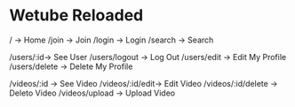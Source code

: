 # Wetube Reloaded

/ -> Home
/join -> Join
/login -> Login
/search -> Search

/users/:id-> See User
/users/logout -> Log Out
/users/edit -> Edit My Profile
/users/delete -> Delete My Profile

/videos/:id -> See Video
/videos/:id/edit-> Edit Video
/videos/:id/delete -> Deleto Video
/videos/upload -> Upload Video
